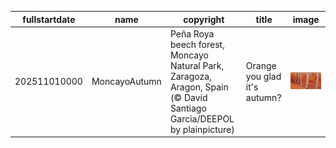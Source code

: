 |fullstartdate|name|copyright|title|image|
|--|--|--|--|--|
202511010000|MoncayoAutumn|Peña Roya beech forest, Moncayo Natural Park, Zaragoza, Aragon, Spain (© David Santiago Garcia/DEEPOL by plainpicture)|Orange you glad it's autumn?|![](/en-GB/2025/11/202511010000MoncayoAutumn.jpg)|
